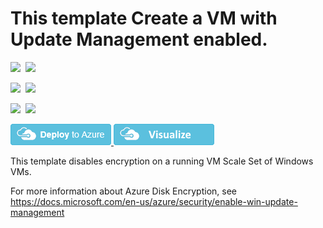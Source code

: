 # This template Create a VM with Update Management enabled.

<IMG SRC="https://azurequickstartsservice.blob.core.windows.net/badges/201-enable-win-update-management/PublicLastTestDate.svg" />&nbsp;
<IMG SRC="https://azurequickstartsservice.blob.core.windows.net/badges/201-enable-win-update-management/PublicDeployment.svg" />&nbsp;

<IMG SRC="https://azurequickstartsservice.blob.core.windows.net/badges/201-enable-win-update-management/FairfaxLastTestDate.svg" />&nbsp;
<IMG SRC="https://azurequickstartsservice.blob.core.windows.net/badges/201-enable-win-update-management/FairfaxDeployment.svg" />&nbsp;

<IMG SRC="https://azurequickstartsservice.blob.core.windows.net/badges/201-enable-win-update-management/BestPracticeResult.svg" />&nbsp;
<IMG SRC="https://azurequickstartsservice.blob.core.windows.net/badges/201-enable-win-update-management/CredScanResult.svg" />&nbsp;

<a href="https://portal.azure.com/#create/Microsoft.Template/uri/https%3A%2F%2Fraw.githubusercontent.com%2FAzure%2Fazure-quickstart-templates%2Fmaster%2F201-enable-win-update-management%2Fazuredeploy.json" target="_blank">
    <img src="https://raw.githubusercontent.com/Azure/azure-quickstart-templates/master/1-CONTRIBUTION-GUIDE/images/deploytoazure.png"/>
</a>
<a href="http://armviz.io/#/?load=https%3A%2F%2Fraw.githubusercontent.com%2FAzure%2Fazure-quickstart-templates%2Fmaster%2F201-enable-win-update-management%2Fazuredeploy.json" target="_blank">
    <img src="https://raw.githubusercontent.com/Azure/azure-quickstart-templates/master/1-CONTRIBUTION-GUIDE/images/visualizebutton.png"/>
</a>

This template disables encryption on a running VM Scale Set of Windows VMs.

For more information about Azure Disk Encryption, see https://docs.microsoft.com/en-us/azure/security/enable-win-update-management
